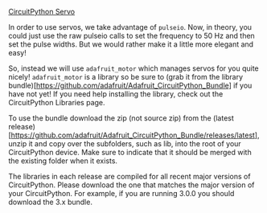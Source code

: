 [CircuitPython Servo](https://learn.adafruit.com/adafruit-circuit-playground-express/circuitpython-servo)

In order to use servos, we take advantage of `pulseio`. Now, in theory, you could
just use the raw pulseio calls to set the frequency to 50 Hz and then set the
pulse widths. But we would rather make it a little more elegant and easy!

So, instead we will use `adafruit_motor` which manages servos for you quite
nicely! `adafruit_motor` is a library so be sure to (grab it from the library
bundle)[https://github.com/adafruit/Adafruit_CircuitPython_Bundle] if you have
not yet! If you need help installing the library, check out the CircuitPython
Libraries page.

To use the bundle download the zip (not source zip) from the (latest
release)[https://github.com/adafruit/Adafruit_CircuitPython_Bundle/releases/latest],
unzip it and copy over the subfolders, such as lib, into the root of your
CircuitPython device. Make sure to indicate that it should be merged with the
existing folder when it exists.

The libraries in each release are compiled for all recent major versions of
CircuitPython. Please download the one that matches the major version of your
CircuitPython. For example, if you are running 3.0.0 you should download the 3.x
bundle.

